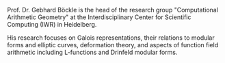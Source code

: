 Prof. Dr. Gebhard Böckle is the head of the research group "Computational Arithmetic Geometry" at the Interdisciplinary Center for Scientific Computing (IWR) in Heidelberg.

His research focuses on Galois representations, their relations to modular forms and elliptic curves, deformation theory, and aspects of function field arithmetic including L-functions and Drinfeld modular forms. 